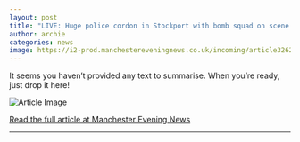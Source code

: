 ```yaml
---
layout: post
title: "LIVE: Huge police cordon in Stockport with bomb squad on scene and homes evacuated - updates"
author: archie
categories: news
image: https://i2-prod.manchestereveningnews.co.uk/incoming/article32628087.ece/ALTERNATES/s1200/0_image.png
---
```

It seems you haven’t provided any text to summarise. When you’re ready, just drop it here!

![Article Image](https://i2-prod.manchestereveningnews.co.uk/incoming/article32628087.ece/ALTERNATES/s1200/0_image.png)

[Read the full article at Manchester Evening News](https://www.manchestereveningnews.co.uk/news/greater-manchester-news/live-huge-police-cordon-stockport-32628049)

---

